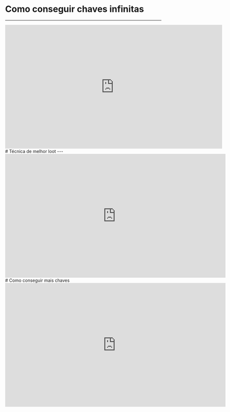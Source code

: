 
# Como conseguir chaves infinitas
---
<iframe width="700" height="400" src="https://www.youtube.com/embed/FeGIgJrmfmQ" title="UNLIMITED DIAMOND KEYS!!!!! (Multiple Methods) PC &amp; Console! (STILL WORKING 2023) Borderlands 3" frameborder="0" allow="accelerometer; autoplay; clipboard-write; encrypted-media; gyroscope; picture-in-picture; web-share" allowfullscreen></iframe>
# Técnica de melhor loot
---
<iframe width="711" height="400" src="https://www.youtube.com/embed/e78Qk0LoY0Q" title="FREE DIAMOND KEY &amp; NEW SKINS in Borderlands 3!!" frameborder="0" allow="accelerometer; autoplay; clipboard-write; encrypted-media; gyroscope; picture-in-picture; web-share" allowfullscreen></iframe>
# Como conseguir mais chaves
<iframe width="711" height="400" src="https://www.youtube.com/embed/b8tC-jArGOg" title="((NEW)) 💎Diamond Key💎 SHiFT Code to get you UNLIMITED Diamond Keys!!! (Need to use by 31 OCT 2023)" frameborder="0" allow="accelerometer; autoplay; clipboard-write; encrypted-media; gyroscope; picture-in-picture; web-share" allowfullscreen></iframe>